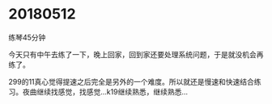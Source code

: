 # 20180512

练琴45分钟

今天只有中午去练了一下，晚上回家，回到家还要处理系统问题，于是就没机会再练了。

299的11真心觉得提速之后完全是另外的一个难度。所以就还是慢速和快速结合练习。夜曲继续找感觉，找感觉...k19继续熟悉，继续熟悉...
